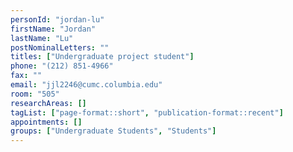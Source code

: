 ```yaml
---
personId: "jordan-lu"
firstName: "Jordan"
lastName: "Lu"
postNominalLetters: ""
titles: ["Undergraduate project student"]
phone: "(212) 851-4966"
fax: ""
email: "jjl2246@cumc.columbia.edu"
room: "505"
researchAreas: []
tagList: ["page-format::short", "publication-format::recent"]
appointments: []
groups: ["Undergraduate Students", "Students"]
---
```

